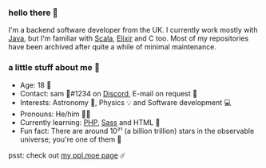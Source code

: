 ### hello there 🌼

I'm a backend software developer from the UK. I currently work mostly with [Java](https://java.com/), but
I'm familiar with [Scala](https://scala-lang.org), [Elixir](https://elixir-lang.org) and C too. Most of my repositories have been archived after quite a while of minimal maintenance.

### a little stuff about me 🎁

- Age: 18 🎂
- Contact: sam 🌼#1234 on [Discord](https://discord.com), E-mail on request 📧
- Interests: Astronomy 🌌, Physics 💡 and Software development 💻
- Pronouns: He/him 👨‍🚀
- Currently learning: [PHP](https://php.net), [Sass](https://sass-lang.com) and HTML 📕
- Fun fact: There are around 10²¹ (a billion trillion) stars in the observable universe; you're one of them 🌟

psst: check out [my ppl.moe page](https://ppl.moe/u/sam) ☄️
